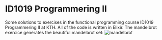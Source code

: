 # ID1019 Programmering II
Some solutions to exercises in the functional programming course ID1019 Programmering II at KTH. All of the code is written in Elixir. 
The mandelbrot exercice generates the beautiful mandelbrot set:
![mandelbrot](https://user-images.githubusercontent.com/101107398/157337022-d859d3b2-4725-46b9-afd4-5bf3437b37a7.PNG)
